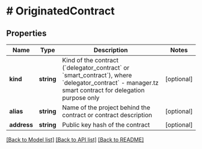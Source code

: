 # # OriginatedContract

## Properties

Name | Type | Description | Notes
------------ | ------------- | ------------- | -------------
**kind** | **string** | Kind of the contract (&#x60;delegator_contract&#x60; or &#x60;smart_contract&#x60;), where &#x60;delegator_contract&#x60; - manager.tz smart contract for delegation purpose only | [optional]
**alias** | **string** | Name of the project behind the contract or contract description | [optional]
**address** | **string** | Public key hash of the contract | [optional]

[[Back to Model list]](../../README.md#models) [[Back to API list]](../../README.md#endpoints) [[Back to README]](../../README.md)
